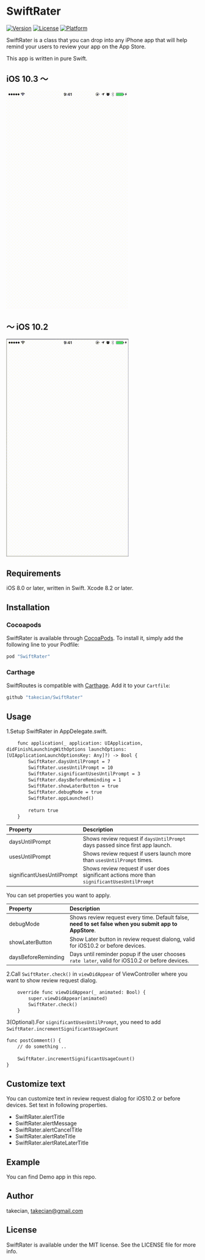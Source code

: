 # SwiftRater

[![Version](https://img.shields.io/cocoapods/v/SwiftRater.svg?style=flat)](http://cocoapods.org/pods/SwiftRater)
[![License](https://img.shields.io/cocoapods/l/SwiftRater.svg?style=flat)](http://cocoapods.org/pods/SwiftRater)
[![Platform](https://img.shields.io/cocoapods/p/SwiftRater.svg?style=flat)](http://cocoapods.org/pods/SwiftRater)

SwiftRater is a class that you can drop into any iPhone app that will help remind your users to review your app on the App Store.

This app is written in pure Swift.

## iOS 10.3 〜
![SwiftRater1](./Resource/later1.gif)

## 〜 iOS 10.2
![SwiftRater2](./Resource/later2.gif)

## Requirements

iOS 8.0 or later, written in Swift.
Xcode 8.2 or later.

## Installation

### Cocoapods

SwiftRater is available through [CocoaPods](http://cocoapods.org). To install
it, simply add the following line to your Podfile:

```ruby
pod "SwiftRater"
```
### Carthage

SwiftRoutes is compatible with [Carthage](https://github.com/Carthage/Carthage). Add it to your `Cartfile`:

```ruby
github "takecian/SwiftRater"
```

## Usage

1.Setup SwiftRater in AppDelegate.swift.

```
    func application(_ application: UIApplication, didFinishLaunchingWithOptions launchOptions: [UIApplicationLaunchOptionsKey: Any]?) -> Bool {
        SwiftRater.daysUntilPrompt = 7
        SwiftRater.usesUntilPrompt = 10
        SwiftRater.significantUsesUntilPrompt = 3
        SwiftRater.daysBeforeReminding = 1
        SwiftRater.showLaterButton = true
        SwiftRater.debugMode = true
        SwiftRater.appLaunched()

        return true
    }

```

| Property      | Description           |
| :------------- |:-------------|
| daysUntilPrompt      | Shows review request if `daysUntilPrompt` days passed since first app launch. |
| usesUntilPrompt      | Shows review request if users launch more than `usesUntilPrompt` times.      |
| significantUsesUntilPrompt | Shows review request if user does significant actions more than `significantUsesUntilPrompt` |

You can set properties you want to apply.

| Property      | Description           |
| :------------- |:-------------|
| debugMode      | Shows review request every time. Default false, **need to set false when you submit app to AppStore**. |
| showLaterButton | Show Later button in review request dialong, valid for iOS10.2 or before devices.|
| daysBeforeReminding | Days until reminder popup if the user chooses `rate later`,  valid for iOS10.2 or before devices.      |

2.Call `SwiftRater.check()` in `viewDidAppear` of ViewController where you want to show review request dialog.
```
    override func viewDidAppear(_ animated: Bool) {
        super.viewDidAppear(animated)
        SwiftRater.check()
    }

```

3(Optional).For `significantUsesUntilPrompt`, you need to add `SwiftRater.incrementSignificantUsageCount`

```
func postComment() {
    // do something ..

	SwiftRater.incrementSignificantUsageCount()
}

```

## Customize text

You can customize text in review request dialog for iOS10.2 or before devices. Set text in following properties.
- SwiftRater.alertTitle
- SwiftRater.alertMessage
- SwiftRater.alertCancelTitle
- SwiftRater.alertRateTitle
- SwiftRater.alertRateLaterTitle

## Example

You can find Demo app in this repo.

## Author

takecian, takecian@gmail.com

## License

SwiftRater is available under the MIT license. See the LICENSE file for more info.
